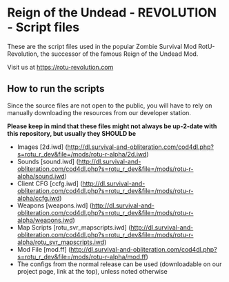 # Reign of the Undead - REVOLUTION - Script files
These are the script files used in the popular Zombie Survival Mod RotU-Revolution, the successor of the famous Reign of the Undead Mod.

Visit us at https://rotu-revolution.com

## How to run the scripts
Since the source files are not open to the public, you will have to rely on manually downloading the resources from our developer station.

**Please keep in mind that these files might not always be up-2-date with this repository, but usually they SHOULD be**

* Images [2d.iwd] (http://dl.survival-and-obliteration.com/cod4dl.php?s=rotu_r_dev&file=/mods/rotu-r-alpha/2d.iwd)
* Sounds [sound.iwd] (http://dl.survival-and-obliteration.com/cod4dl.php?s=rotu_r_dev&file=/mods/rotu-r-alpha/sound.iwd)
* Client CFG [ccfg.iwd] (http://dl.survival-and-obliteration.com/cod4dl.php?s=rotu_r_dev&file=/mods/rotu-r-alpha/ccfg.iwd)
* Weapons [weapons.iwd] (http://dl.survival-and-obliteration.com/cod4dl.php?s=rotu_r_dev&file=/mods/rotu-r-alpha/weapons.iwd)
* Map Scripts [rotu_svr_mapscripts.iwd] (http://dl.survival-and-obliteration.com/cod4dl.php?s=rotu_r_dev&file=/mods/rotu-r-alpha/rotu_svr_mapscripts.iwd)
* Mod File [mod.ff] (http://dl.survival-and-obliteration.com/cod4dl.php?s=rotu_r_dev&file=/mods/rotu-r-alpha/mod.ff)
* The configs from the normal release can be used (downloadable on our project page, link at the top), unless noted otherwise